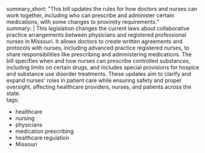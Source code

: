 summary_short: "This bill updates the rules for how doctors and nurses can work together, including who can prescribe and administer certain medications, with some changes to proximity requirements."  
summary: |
  This legislation changes the current laws about collaborative practice arrangements between physicians and registered professional nurses in Missouri. It allows doctors to create written agreements and protocols with nurses, including advanced practice registered nurses, to share responsibilities like prescribing and administering medications. The bill specifies when and how nurses can prescribe controlled substances, including limits on certain drugs, and includes special provisions for hospice and substance use disorder treatments. These updates aim to clarify and expand nurses' roles in patient care while ensuring safety and proper oversight, affecting healthcare providers, nurses, and patients across the state.  
tags:
  - healthcare
  - nursing
  - physicians
  - medication prescribing
  - healthcare regulation
  - Missouri
